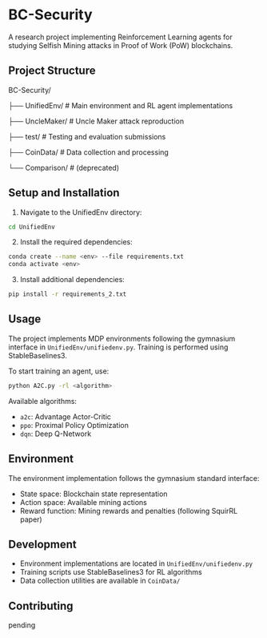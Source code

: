 # BC-Security

A research project implementing Reinforcement Learning agents for studying Selfish Mining attacks in Proof of Work (PoW) blockchains.

## Project Structure

BC-Security/

├── UnifiedEnv/ # Main environment and RL agent implementations

├── UncleMaker/ # Uncle Maker attack reproduction

├── test/ # Testing and evaluation submissions

├── CoinData/ # Data collection and processing

└── Comparison/ # (deprecated)

## Setup and Installation

1. Navigate to the UnifiedEnv directory:

```bash
cd UnifiedEnv
```

2. Install the required dependencies:

```bash
conda create --name <env> --file requirements.txt
conda activate <env>
```

3. Install additional dependencies:

```bash
pip install -r requirements_2.txt
```

## Usage

The project implements MDP environments following the gymnasium interface in `UnifiedEnv/unifiedenv.py`. Training is performed using StableBaselines3.

To start training an agent, use:

```bash
python A2C.py -rl <algorithm>
```

Available algorithms:

- `a2c`: Advantage Actor-Critic
- `ppo`: Proximal Policy Optimization
- `dqn`: Deep Q-Network

## Environment

The environment implementation follows the gymnasium standard interface:

- State space: Blockchain state representation
- Action space: Available mining actions
- Reward function: Mining rewards and penalties (following SquirRL paper)

## Development

- Environment implementations are located in `UnifiedEnv/unifiedenv.py`
- Training scripts use StableBaselines3 for RL algorithms
- Data collection utilities are available in `CoinData/`

## Contributing

pending
